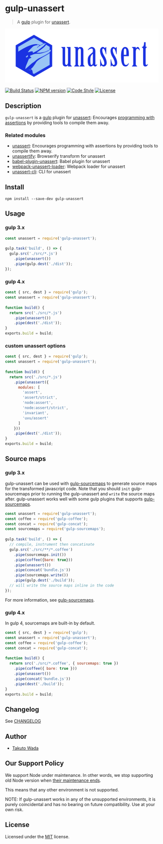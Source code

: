 # gulp-unassert

> A [gulp](https://github.com/gulpjs/gulp) plugin for [unassert](https://github.com/unassert-js/unassert).

[![unassert][unassert-banner]][unassert-url]

[![Build Status][ci-image]][ci-url]
[![NPM version][npm-image]][npm-url]
[![Code Style][style-image]][style-url]
[![License][license-image]][license-url]


## Description

`gulp-unassert` is a [gulp](https://github.com/gulpjs/gulp) plugin for [unassert](https://github.com/unassert-js/unassert): Encourages [programming with assertions](https://en.wikipedia.org/wiki/Assertion_(software_development)) by providing tools to compile them away.


### Related modules

- [unassert](https://github.com/unassert-js/unassert): Encourages programming with assertions by providing tools to compile them away.
- [unassertify](https://github.com/unassert-js/unassertify): Browserify transform for unassert
- [babel-plugin-unassert](https://github.com/unassert-js/babel-plugin-unassert): Babel plugin for unassert
- [webpack-unassert-loader](https://github.com/unassert-js/webpack-unassert-loader): Webpack loader for unassert
- [unassert-cli](https://github.com/unassert-js/unassert-cli): CLI for unassert


## Install

```shell
npm install --save-dev gulp-unassert
```

## Usage

### gulp 3.x

```javascript
const unassert = require('gulp-unassert');

gulp.task('build', () => {
  gulp.src('./src/*.js')
    .pipe(unassert())
    .pipe(gulp.dest('./dist'));
});
```

### gulp 4.x

```javascript
const { src, dest } = require('gulp');
const unassert = require('gulp-unassert');

function build() {
  return src('./src/*.js')
    .pipe(unassert())
    .pipe(dest('./dist'));
}
exports.build = build;
```

### custom unassert options

```javascript
const { src, dest } = require('gulp');
const unassert = require('gulp-unassert');

function build() {
  return src('./src/*.js')
    .pipe(unassert({
      modules: [
        'assert',
        'assert/strict',
        'node:assert',
        'node:assert/strict',
        'invariant',
        'uvu/assert'
      ]
    }))
    .pipe(dest('./dist'));
}
exports.build = build;
```


## Source maps

### gulp 3.x

gulp-unassert can be used with [gulp-sourcemaps](https://github.com/gulp-sourcemaps/gulp-sourcemaps) to generate source maps for the transformed javascript code. Note that you should `init` gulp-sourcemaps prior to running the gulp-unassert and `write` the source maps after. gulp-unassert works well with some gulp plugins that supports [gulp-sourcemaps](https://github.com/gulp-sourcemaps/gulp-sourcemaps).

```javascript
const unassert = require('gulp-unassert');
const coffee = require('gulp-coffee');
const concat = require('gulp-concat');
const sourcemaps = require('gulp-sourcemaps');

gulp.task('build', () => {
  // compile, instrument then concatinate
  gulp.src('./src/**/*.coffee')
    .pipe(sourcemaps.init())
    .pipe(coffee({bare: true}))
    .pipe(unassert())
    .pipe(concat('bundle.js'))
    .pipe(sourcemaps.write())
    .pipe(gulp.dest('./build'));
  // will write the source maps inline in the code
});
```

For more information, see [gulp-sourcemaps](https://github.com/gulp-sourcemaps/gulp-sourcemaps).


### gulp 4.x

In gulp 4, sourcemaps are built-in by default.

```javascript
const { src, dest } = require('gulp');
const unassert = require('gulp-unassert');
const coffee = require('gulp-coffee');
const concat = require('gulp-concat');

function build() {
  return src('./src/*.coffee', { sourcemaps: true })
    .pipe(coffee({ bare: true }))
    .pipe(unassert())
    .pipe(concat('bundle.js'))
    .pipe(dest('./build'));
}
exports.build = build;
```


## Changelog

See [CHANGELOG](https://github.com/unassert-js/gulp-unassert/blob/master/CHANGELOG.md)


## Author

* [Takuto Wada](https://github.com/twada)


## Our Support Policy

We support Node under maintenance. In other words, we stop supporting old Node version when [their maintenance ends](https://github.com/nodejs/Release).

This means that any other environment is not supported.

NOTE: If gulp-unassert works in any of the unsupported environments, it is purely coincidental and has no bearing on future compatibility. Use at your own risk.


## License

Licensed under the [MIT](https://github.com/unassert-js/gulp-unassert/blob/master/LICENSE-MIT) license.


[unassert-url]: https://github.com/unassert-js/unassert
[unassert-banner]: https://raw.githubusercontent.com/unassert-js/unassert-js-logo/master/banner/banner-official-fullcolor.png

[npm-url]: https://npmjs.org/package/gulp-unassert
[npm-image]: https://badge.fury.io/js/gulp-unassert.svg

[ci-image]: https://github.com/unassert-js/gulp-unassert/workflows/Node.js%20CI/badge.svg
[ci-url]: https://github.com/unassert-js/gulp-unassert/actions?query=workflow%3A%22Node.js+CI%22

[license-url]: https://github.com/unassert-js/gulp-unassert/blob/master/LICENSE-MIT
[license-image]: https://img.shields.io/badge/license-MIT-brightgreen.svg?style=flat

[style-url]: https://github.com/Flet/semistandard
[style-image]: https://img.shields.io/badge/code%20style-semistandard-brightgreen.svg
